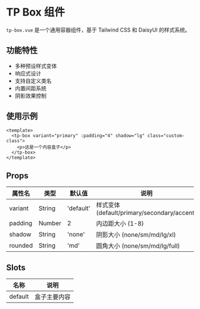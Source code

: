 # TP Box 组件

`tp-box.vue` 是一个通用容器组件，基于 Tailwind CSS 和 DaisyUI 的样式系统。

## 功能特性

- 多种预设样式变体
- 响应式设计
- 支持自定义类名
- 内置间距系统
- 阴影效果控制

## 使用示例

```vue
<template>
  <tp-box variant="primary" :padding="4" shadow="lg" class="custom-class">
    <p>这是一个内容盒子</p>
  </tp-box>
</template>
```

## Props

| 属性名  | 类型   | 默认值    | 说明                                        |
| ------- | ------ | --------- | ------------------------------------------- |
| variant | String | 'default' | 样式变体 (default/primary/secondary/accent) |
| padding | Number | 2         | 内边距大小 (1-8)                            |
| shadow  | String | 'none'    | 阴影大小 (none/sm/md/lg/xl)                 |
| rounded | String | 'md'      | 圆角大小 (none/sm/md/lg/full)               |

## Slots

| 名称    | 说明         |
| ------- | ------------ |
| default | 盒子主要内容 |
